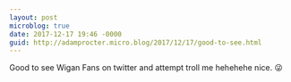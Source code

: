 ```yaml
---
layout: post
microblog: true
date: 2017-12-17 19:46 -0000
guid: http://adamprocter.micro.blog/2017/12/17/good-to-see.html
---
```

Good to see Wigan Fans on twitter and attempt troll me hehehehe nice. 😜
